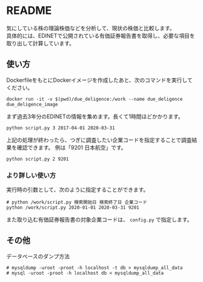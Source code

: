 # README

気にしている株の理論株価などを分析して、現状の株価と比較します。  
具体的には、EDINETで公開されている有価証券報告書を取得し、必要な項目を取り出して計算しています。

## 使い方

DockerfileをもとにDockerイメージを作成したあと、次のコマンドを実行してください。

```
docker run -it -v $(pwd)/due_deligence:/work --name due_deligence due_deligence_image
```

まず過去3年分のEDINETの情報を集めます。長くて1時間ほどかかります。

```
python script.py 3 2017-04-01 2020-03-31
```

上記の処理が終わったら、つぎに調査したい企業コードを指定することで調査結果を確認できます。
例は「9201 日本航空」です。

```
python script.py 2 9201
```

### より詳しい使い方

実行時の引数として、次のように指定することができます。

```
# python /work/script.py 検索開始日 検索終了日 企業コード
python /work/script.py 2020-01-01 2020-03-31 9201
```

また取り込む有価証券報告書の対象企業コードは、 `config.py` で指定します。

## その他

データベースのダンプ方法

```
# mysqldump -uroot -proot -h localhost -t db > mysqldump_all_data
# mysql -uroot -proot -h localhost db < mysqldump_all_data
```
